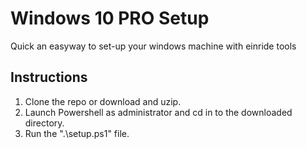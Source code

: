 # Windows 10 PRO Setup

Quick an easyway to set-up your windows machine with einride tools

## Instructions

1. Clone the repo or download and uzip.
2. Launch Powershell as administrator and cd in to the downloaded directory.
3. Run the ".\setup.ps1" file.

